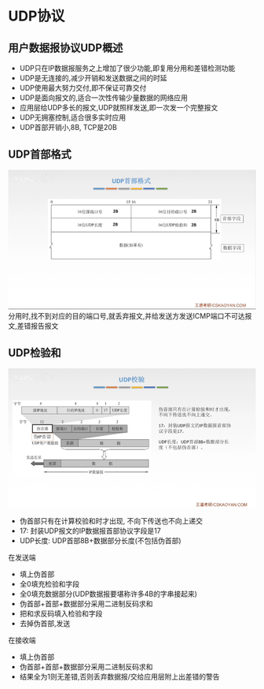 # UDP协议

## 用户数据报协议UDP概述

- UDP只在IP数据报服务之上增加了很少功能,即复用分用和差错检测功能
- UDP是无连接的,减少开销和发送数据之间的时延
- UDP使用最大努力交付,即不保证可靠交付
- UDP是面向报文的,适合一次性传输少量数据的网络应用
- 应用层给UDP多长的报文,UDP就照样发送,即一次发一个完整报文
- UDP无拥塞控制,适合很多实时应用
- UDP首部开销小,8B, TCP是20B

## UDP首部格式

![UDP首部格式](./UDP.png)
分用时,找不到对应的目的端口号,就丢弃报文,并给发送方发送ICMP端口不可达报文,差错报告报文

## UDP检验和

![UDP校验](./UDP2.png)

- 伪首部只有在计算校验和时才出现, 不向下传送也不向上递交
- 17: 封装UDP报文的IP数据报首部协议字段是17
- UDP长度: UDP首部8B+数据部分长度(不包括伪首部)

在发送端

- 填上伪首部
- 全0填充检验和字段
- 全0填充数据部分(UDP数据报要堪称许多4B的字串接起来)
- 伪首部+首部+数据部分采用二进制反码求和
- 把和求反码填入检验和字段
- 去掉伪首部,发送

在接收端

- 填上伪首部
- 伪首部+首部+数据部分采用二进制反码求和
- 结果全为1则无差错,否则丢弃数据报/交给应用层附上出差错的警告
